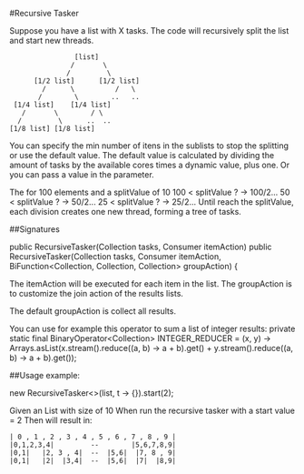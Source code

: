 #Recursive Tasker

Suppose you have a list with X tasks.
The code will recursively split the list and start new threads.

                    [list]   
                   /       \
                  /         \
          [1/2 list]      [1/2 list]  
            /      \          /   \
           /        \        ..   ..
     [1/4 list]    [1/4 list]      
       /       \        / \
      /         \      ..  ..
    [1/8 list] [1/8 list] 


You can specify the min number of itens in the sublists to stop the splitting or use the default value.
The default value is calculated by dividing the amount of tasks by the available cores times a dynamic value, plus one.
Or you can pass a value in the parameter.

The for 100 elements and a splitValue of 10
100 < splitValue ?  ->  100/2... 
50 < splitValue ?  ->  50/2...
25 < splitValue ?  ->  25/2...
Until reach the splitValue, each division creates one new thread, forming a tree of tasks.


##Signatures

public RecursiveTasker(Collection<T> tasks, Consumer<T> itemAction)
public RecursiveTasker(Collection<T> tasks, Consumer<T> itemAction, BiFunction<Collection<T>, Collection<T>, Collection<T>> groupAction) {

The itemAction will be executed for each item in the list.
The groupAction is to customize the join action of the results lists.

The default groupAction is collect all results.

You can use for example this operator to sum a list of integer results:
private static final BinaryOperator<Collection<Integer>> INTEGER_REDUCER = (x, y) -> Arrays.asList(x.stream().reduce((a, b) -> a + b).get() +
            y.stream().reduce((a, b) -> a + b).get());

##Usage example:

new RecursiveTasker<>(list, t -> {}).start(2);

Given an List<T>  with size of 10
When run the recursive tasker with a start value = 2
Then will result in:

    | 0 , 1 , 2 , 3 , 4 , 5 , 6 , 7 , 8 , 9 |    
    |0,1,2,3,4|         --        |5,6,7,8,9|     
    |0,1|   |2, 3 , 4|  --  |5,6|  |7, 8 , 9| 
    |0,1|   |2|  |3,4|  --  |5,6|  |7|  |8,9|